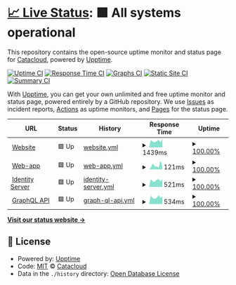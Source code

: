 # [📈 Live Status](https://status.catacloud.com): <!--live status--> **🟩 All systems operational**

This repository contains the open-source uptime monitor and status page for [Catacloud](https://www.catacloud.com), powered by [Upptime](https://github.com/upptime/upptime).

[![Uptime CI](https://github.com/Catacloud/statuspage/workflows/Uptime%20CI/badge.svg)](https://github.com/Catacloud/statuspage/actions?query=workflow%3A%22Uptime+CI%22)
[![Response Time CI](https://github.com/Catacloud/statuspage/workflows/Response%20Time%20CI/badge.svg)](https://github.com/Catacloud/statuspage/actions?query=workflow%3A%22Response+Time+CI%22)
[![Graphs CI](https://github.com/Catacloud/statuspage/workflows/Graphs%20CI/badge.svg)](https://github.com/Catacloud/statuspage/actions?query=workflow%3A%22Graphs+CI%22)
[![Static Site CI](https://github.com/Catacloud/statuspage/workflows/Static%20Site%20CI/badge.svg)](https://github.com/Catacloud/statuspage/actions?query=workflow%3A%22Static+Site+CI%22)
[![Summary CI](https://github.com/Catacloud/statuspage/workflows/Summary%20CI/badge.svg)](https://github.com/Catacloud/statuspage/actions?query=workflow%3A%22Summary+CI%22)

With [Upptime](https://upptime.js.org), you can get your own unlimited and free uptime monitor and status page, powered entirely by a GitHub repository. We use [Issues](https://github.com/Catacloud/statuspage/issues) as incident reports, [Actions](https://github.com/Catacloud/statuspage/actions) as uptime monitors, and [Pages](https://status.catacloud.com) for the status page.

<!--start: status pages-->
<!-- This summary is generated by Upptime (https://github.com/upptime/upptime) -->
<!-- Do not edit this manually, your changes will be overwritten -->
<!-- prettier-ignore -->
| URL | Status | History | Response Time | Uptime |
| --- | ------ | ------- | ------------- | ------ |
| <img alt="" src="https://icons.duckduckgo.com/ip3/www.catacloud.com.ico" height="13"> [Website](https://www.catacloud.com) | 🟩 Up | [website.yml](https://github.com/Catacloud/statuspage/commits/HEAD/history/website.yml) | <details><summary><img alt="Response time graph" src="./graphs/website/response-time-week.png" height="20"> 1439ms</summary><br><a href="https://status.catacloud.com/history/website"><img alt="Response time 3490" src="https://img.shields.io/endpoint?url=https%3A%2F%2Fraw.githubusercontent.com%2FCatacloud%2Fstatuspage%2FHEAD%2Fapi%2Fwebsite%2Fresponse-time.json"></a><br><a href="https://status.catacloud.com/history/website"><img alt="24-hour response time 1860" src="https://img.shields.io/endpoint?url=https%3A%2F%2Fraw.githubusercontent.com%2FCatacloud%2Fstatuspage%2FHEAD%2Fapi%2Fwebsite%2Fresponse-time-day.json"></a><br><a href="https://status.catacloud.com/history/website"><img alt="7-day response time 1439" src="https://img.shields.io/endpoint?url=https%3A%2F%2Fraw.githubusercontent.com%2FCatacloud%2Fstatuspage%2FHEAD%2Fapi%2Fwebsite%2Fresponse-time-week.json"></a><br><a href="https://status.catacloud.com/history/website"><img alt="30-day response time 2370" src="https://img.shields.io/endpoint?url=https%3A%2F%2Fraw.githubusercontent.com%2FCatacloud%2Fstatuspage%2FHEAD%2Fapi%2Fwebsite%2Fresponse-time-month.json"></a><br><a href="https://status.catacloud.com/history/website"><img alt="1-year response time 3825" src="https://img.shields.io/endpoint?url=https%3A%2F%2Fraw.githubusercontent.com%2FCatacloud%2Fstatuspage%2FHEAD%2Fapi%2Fwebsite%2Fresponse-time-year.json"></a></details> | <details><summary><a href="https://status.catacloud.com/history/website">100.00%</a></summary><a href="https://status.catacloud.com/history/website"><img alt="All-time uptime 99.31%" src="https://img.shields.io/endpoint?url=https%3A%2F%2Fraw.githubusercontent.com%2FCatacloud%2Fstatuspage%2FHEAD%2Fapi%2Fwebsite%2Fuptime.json"></a><br><a href="https://status.catacloud.com/history/website"><img alt="24-hour uptime 100.00%" src="https://img.shields.io/endpoint?url=https%3A%2F%2Fraw.githubusercontent.com%2FCatacloud%2Fstatuspage%2FHEAD%2Fapi%2Fwebsite%2Fuptime-day.json"></a><br><a href="https://status.catacloud.com/history/website"><img alt="7-day uptime 100.00%" src="https://img.shields.io/endpoint?url=https%3A%2F%2Fraw.githubusercontent.com%2FCatacloud%2Fstatuspage%2FHEAD%2Fapi%2Fwebsite%2Fuptime-week.json"></a><br><a href="https://status.catacloud.com/history/website"><img alt="30-day uptime 100.00%" src="https://img.shields.io/endpoint?url=https%3A%2F%2Fraw.githubusercontent.com%2FCatacloud%2Fstatuspage%2FHEAD%2Fapi%2Fwebsite%2Fuptime-month.json"></a><br><a href="https://status.catacloud.com/history/website"><img alt="1-year uptime 99.99%" src="https://img.shields.io/endpoint?url=https%3A%2F%2Fraw.githubusercontent.com%2FCatacloud%2Fstatuspage%2FHEAD%2Fapi%2Fwebsite%2Fuptime-year.json"></a></details>
| <img alt="" src="https://icons.duckduckgo.com/ip3/app.catacloud.com.ico" height="13"> [Web-app](https://app.catacloud.com) | 🟩 Up | [web-app.yml](https://github.com/Catacloud/statuspage/commits/HEAD/history/web-app.yml) | <details><summary><img alt="Response time graph" src="./graphs/web-app/response-time-week.png" height="20"> 121ms</summary><br><a href="https://status.catacloud.com/history/web-app"><img alt="Response time 150" src="https://img.shields.io/endpoint?url=https%3A%2F%2Fraw.githubusercontent.com%2FCatacloud%2Fstatuspage%2FHEAD%2Fapi%2Fweb-app%2Fresponse-time.json"></a><br><a href="https://status.catacloud.com/history/web-app"><img alt="24-hour response time 66" src="https://img.shields.io/endpoint?url=https%3A%2F%2Fraw.githubusercontent.com%2FCatacloud%2Fstatuspage%2FHEAD%2Fapi%2Fweb-app%2Fresponse-time-day.json"></a><br><a href="https://status.catacloud.com/history/web-app"><img alt="7-day response time 121" src="https://img.shields.io/endpoint?url=https%3A%2F%2Fraw.githubusercontent.com%2FCatacloud%2Fstatuspage%2FHEAD%2Fapi%2Fweb-app%2Fresponse-time-week.json"></a><br><a href="https://status.catacloud.com/history/web-app"><img alt="30-day response time 121" src="https://img.shields.io/endpoint?url=https%3A%2F%2Fraw.githubusercontent.com%2FCatacloud%2Fstatuspage%2FHEAD%2Fapi%2Fweb-app%2Fresponse-time-month.json"></a><br><a href="https://status.catacloud.com/history/web-app"><img alt="1-year response time 115" src="https://img.shields.io/endpoint?url=https%3A%2F%2Fraw.githubusercontent.com%2FCatacloud%2Fstatuspage%2FHEAD%2Fapi%2Fweb-app%2Fresponse-time-year.json"></a></details> | <details><summary><a href="https://status.catacloud.com/history/web-app">100.00%</a></summary><a href="https://status.catacloud.com/history/web-app"><img alt="All-time uptime 100.00%" src="https://img.shields.io/endpoint?url=https%3A%2F%2Fraw.githubusercontent.com%2FCatacloud%2Fstatuspage%2FHEAD%2Fapi%2Fweb-app%2Fuptime.json"></a><br><a href="https://status.catacloud.com/history/web-app"><img alt="24-hour uptime 100.00%" src="https://img.shields.io/endpoint?url=https%3A%2F%2Fraw.githubusercontent.com%2FCatacloud%2Fstatuspage%2FHEAD%2Fapi%2Fweb-app%2Fuptime-day.json"></a><br><a href="https://status.catacloud.com/history/web-app"><img alt="7-day uptime 100.00%" src="https://img.shields.io/endpoint?url=https%3A%2F%2Fraw.githubusercontent.com%2FCatacloud%2Fstatuspage%2FHEAD%2Fapi%2Fweb-app%2Fuptime-week.json"></a><br><a href="https://status.catacloud.com/history/web-app"><img alt="30-day uptime 100.00%" src="https://img.shields.io/endpoint?url=https%3A%2F%2Fraw.githubusercontent.com%2FCatacloud%2Fstatuspage%2FHEAD%2Fapi%2Fweb-app%2Fuptime-month.json"></a><br><a href="https://status.catacloud.com/history/web-app"><img alt="1-year uptime 100.00%" src="https://img.shields.io/endpoint?url=https%3A%2F%2Fraw.githubusercontent.com%2FCatacloud%2Fstatuspage%2FHEAD%2Fapi%2Fweb-app%2Fuptime-year.json"></a></details>
| <img alt="" src="https://icons.duckduckgo.com/ip3/login.catacloud.com.ico" height="13"> [Identity Server](https://login.catacloud.com/.well-known/openid-configuration) | 🟩 Up | [identity-server.yml](https://github.com/Catacloud/statuspage/commits/HEAD/history/identity-server.yml) | <details><summary><img alt="Response time graph" src="./graphs/identity-server/response-time-week.png" height="20"> 521ms</summary><br><a href="https://status.catacloud.com/history/identity-server"><img alt="Response time 479" src="https://img.shields.io/endpoint?url=https%3A%2F%2Fraw.githubusercontent.com%2FCatacloud%2Fstatuspage%2FHEAD%2Fapi%2Fidentity-server%2Fresponse-time.json"></a><br><a href="https://status.catacloud.com/history/identity-server"><img alt="24-hour response time 606" src="https://img.shields.io/endpoint?url=https%3A%2F%2Fraw.githubusercontent.com%2FCatacloud%2Fstatuspage%2FHEAD%2Fapi%2Fidentity-server%2Fresponse-time-day.json"></a><br><a href="https://status.catacloud.com/history/identity-server"><img alt="7-day response time 521" src="https://img.shields.io/endpoint?url=https%3A%2F%2Fraw.githubusercontent.com%2FCatacloud%2Fstatuspage%2FHEAD%2Fapi%2Fidentity-server%2Fresponse-time-week.json"></a><br><a href="https://status.catacloud.com/history/identity-server"><img alt="30-day response time 512" src="https://img.shields.io/endpoint?url=https%3A%2F%2Fraw.githubusercontent.com%2FCatacloud%2Fstatuspage%2FHEAD%2Fapi%2Fidentity-server%2Fresponse-time-month.json"></a><br><a href="https://status.catacloud.com/history/identity-server"><img alt="1-year response time 481" src="https://img.shields.io/endpoint?url=https%3A%2F%2Fraw.githubusercontent.com%2FCatacloud%2Fstatuspage%2FHEAD%2Fapi%2Fidentity-server%2Fresponse-time-year.json"></a></details> | <details><summary><a href="https://status.catacloud.com/history/identity-server">100.00%</a></summary><a href="https://status.catacloud.com/history/identity-server"><img alt="All-time uptime 99.43%" src="https://img.shields.io/endpoint?url=https%3A%2F%2Fraw.githubusercontent.com%2FCatacloud%2Fstatuspage%2FHEAD%2Fapi%2Fidentity-server%2Fuptime.json"></a><br><a href="https://status.catacloud.com/history/identity-server"><img alt="24-hour uptime 100.00%" src="https://img.shields.io/endpoint?url=https%3A%2F%2Fraw.githubusercontent.com%2FCatacloud%2Fstatuspage%2FHEAD%2Fapi%2Fidentity-server%2Fuptime-day.json"></a><br><a href="https://status.catacloud.com/history/identity-server"><img alt="7-day uptime 100.00%" src="https://img.shields.io/endpoint?url=https%3A%2F%2Fraw.githubusercontent.com%2FCatacloud%2Fstatuspage%2FHEAD%2Fapi%2Fidentity-server%2Fuptime-week.json"></a><br><a href="https://status.catacloud.com/history/identity-server"><img alt="30-day uptime 100.00%" src="https://img.shields.io/endpoint?url=https%3A%2F%2Fraw.githubusercontent.com%2FCatacloud%2Fstatuspage%2FHEAD%2Fapi%2Fidentity-server%2Fuptime-month.json"></a><br><a href="https://status.catacloud.com/history/identity-server"><img alt="1-year uptime 100.00%" src="https://img.shields.io/endpoint?url=https%3A%2F%2Fraw.githubusercontent.com%2FCatacloud%2Fstatuspage%2FHEAD%2Fapi%2Fidentity-server%2Fuptime-year.json"></a></details>
| <img alt="" src="https://icons.duckduckgo.com/ip3/api.catacloud.com.ico" height="13"> [GraphQL API](https://api.catacloud.com) | 🟩 Up | [graph-ql-api.yml](https://github.com/Catacloud/statuspage/commits/HEAD/history/graph-ql-api.yml) | <details><summary><img alt="Response time graph" src="./graphs/graph-ql-api/response-time-week.png" height="20"> 534ms</summary><br><a href="https://status.catacloud.com/history/graph-ql-api"><img alt="Response time 466" src="https://img.shields.io/endpoint?url=https%3A%2F%2Fraw.githubusercontent.com%2FCatacloud%2Fstatuspage%2FHEAD%2Fapi%2Fgraph-ql-api%2Fresponse-time.json"></a><br><a href="https://status.catacloud.com/history/graph-ql-api"><img alt="24-hour response time 610" src="https://img.shields.io/endpoint?url=https%3A%2F%2Fraw.githubusercontent.com%2FCatacloud%2Fstatuspage%2FHEAD%2Fapi%2Fgraph-ql-api%2Fresponse-time-day.json"></a><br><a href="https://status.catacloud.com/history/graph-ql-api"><img alt="7-day response time 534" src="https://img.shields.io/endpoint?url=https%3A%2F%2Fraw.githubusercontent.com%2FCatacloud%2Fstatuspage%2FHEAD%2Fapi%2Fgraph-ql-api%2Fresponse-time-week.json"></a><br><a href="https://status.catacloud.com/history/graph-ql-api"><img alt="30-day response time 504" src="https://img.shields.io/endpoint?url=https%3A%2F%2Fraw.githubusercontent.com%2FCatacloud%2Fstatuspage%2FHEAD%2Fapi%2Fgraph-ql-api%2Fresponse-time-month.json"></a><br><a href="https://status.catacloud.com/history/graph-ql-api"><img alt="1-year response time 466" src="https://img.shields.io/endpoint?url=https%3A%2F%2Fraw.githubusercontent.com%2FCatacloud%2Fstatuspage%2FHEAD%2Fapi%2Fgraph-ql-api%2Fresponse-time-year.json"></a></details> | <details><summary><a href="https://status.catacloud.com/history/graph-ql-api">100.00%</a></summary><a href="https://status.catacloud.com/history/graph-ql-api"><img alt="All-time uptime 100.00%" src="https://img.shields.io/endpoint?url=https%3A%2F%2Fraw.githubusercontent.com%2FCatacloud%2Fstatuspage%2FHEAD%2Fapi%2Fgraph-ql-api%2Fuptime.json"></a><br><a href="https://status.catacloud.com/history/graph-ql-api"><img alt="24-hour uptime 100.00%" src="https://img.shields.io/endpoint?url=https%3A%2F%2Fraw.githubusercontent.com%2FCatacloud%2Fstatuspage%2FHEAD%2Fapi%2Fgraph-ql-api%2Fuptime-day.json"></a><br><a href="https://status.catacloud.com/history/graph-ql-api"><img alt="7-day uptime 100.00%" src="https://img.shields.io/endpoint?url=https%3A%2F%2Fraw.githubusercontent.com%2FCatacloud%2Fstatuspage%2FHEAD%2Fapi%2Fgraph-ql-api%2Fuptime-week.json"></a><br><a href="https://status.catacloud.com/history/graph-ql-api"><img alt="30-day uptime 100.00%" src="https://img.shields.io/endpoint?url=https%3A%2F%2Fraw.githubusercontent.com%2FCatacloud%2Fstatuspage%2FHEAD%2Fapi%2Fgraph-ql-api%2Fuptime-month.json"></a><br><a href="https://status.catacloud.com/history/graph-ql-api"><img alt="1-year uptime 100.00%" src="https://img.shields.io/endpoint?url=https%3A%2F%2Fraw.githubusercontent.com%2FCatacloud%2Fstatuspage%2FHEAD%2Fapi%2Fgraph-ql-api%2Fuptime-year.json"></a></details>

<!--end: status pages-->

[**Visit our status website →**](https://status.catacloud.com)

## 📄 License

- Powered by: [Upptime](https://github.com/upptime/upptime)
- Code: [MIT](./LICENSE) © [Catacloud](https://www.catacloud.com)
- Data in the `./history` directory: [Open Database License](https://opendatacommons.org/licenses/odbl/1-0/)
